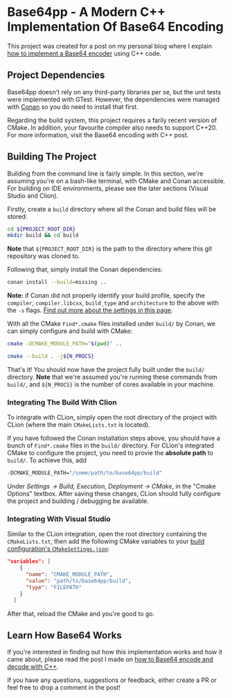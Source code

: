# Base64pp - A Modern C++ Implementation Of Base64 Encoding

This project was created for a post on my personal blog
where I explain [how to implement a Base64 encoder](https://matgomes.com/base64-encode-decode-cpp/)
using C++ code.


## Project Dependencies

Base64pp doesn't rely on any third-party libraries per se,
but the unit tests were implemented with GTest. However,
the dependencies were managed with [Conan](https://conan.io)
so you do need to install that first.

Regarding the build system, this project requires a farily
recent version of CMake. In addition, your favourite compiler
also needs to support C++20. For more information, visit the
Base64 encoding with C++ post.

## Building The Project

Building from the command line is fairly simple. In this section,
we're assuming you're on a bash-like terminal, with CMake
and Conan accessible. For building on IDE environments, 
please see the later sections (Visual Studio and Clion).

Firstly, create a `build` directory where all the Conan and
build files will be stored:

```bash
cd ${PROJECT_ROOT_DIR}
mkdir build && cd build
``` 

**Note** that `${PROJECT_ROOT_DIR}` is the path to the directory
where this git repository was cloned to.

Following that, simply install the Conan dependencies:

```bash
conan install --build=missing ..
```

**Note:** if Conan did not properly identify your build profile,
specify the `compiler`, `compiler.libcxx`, `build_type` and
`architecture` to the above with the `-s` flags. [Find out more
about the settings in this page](https://docs.conan.io/en/latest/reference/commands/consumer/install.html#settings).

With all the CMake `Find*.cmake` files installed under `build/`
by Conan, we can simply configure and build with CMake:

```bash
cmake -DCMAKE_MODULE_PATH="$(pwd)" ..

cmake --build . -j${N_PROCS}      
```
That's it! You should now have the project fully built under
the `build/` directory. **Note** that we're assumed you're
running these commands from `build/`, and `${N_PROCS}` is
the number of cores available in your machine.

### Integrating The Build With Clion

To integrate with CLion, simply open the root directory 
of the project with CLion (where the main `CMakeLists.txt`
is located).

If you have followed the Conan installation steps above,
you should have a bunch of `Find*.cmake` files in the
`build/` directory. For CLion's integrated CMake to
configure the project, you need to provie the **absolute
path** to `build/`. To achieve this, add

```bash
-DCMAKE_MODULE_PATH="/some/path/to/base64pp/build"
``` 

Under *Settings -> Build, Execution, Deployment -> CMake*,
in the "Cmake Options" textbox. After saving these changes,
CLion should fully configure the project and building /
debugging be available.

### Integrating With Visual Studio

Similar to the CLion integration, open the root directory
containing the `CMakeLists.txt`, then add the following
CMake variables to your [build configuration's
`CMakeSettings.json`](https://docs.microsoft.com/en-us/cpp/build/cmakesettings-reference?view=msvc-170):

```json
"variables": [
    {
      "name": "CMAKE_MODULE_PATH",
      "value": "path/to/base64pp/build",
      "type": "FILEPATH"
    }
  ]
```

After that, reload the CMake and you're good to go.

## Learn How Base64 Works

If you're interested in finding out how this
implementation works and how it came about, please read
the post I made on [how to Base64 encode and decode
with C++](https://matgomes.com/base64-encode-decode-cpp/).

If you have any questions, suggestions or feedback,
either create a PR or feel free to drop a comment in the
post!







